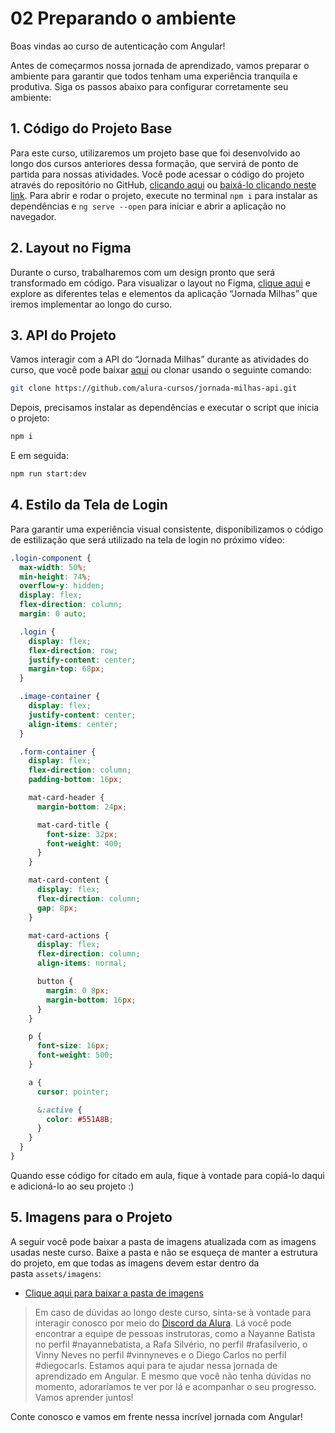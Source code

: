 # 02 Preparando o ambiente

Boas vindas ao curso de autenticação com Angular!

Antes de começarmos nossa jornada de aprendizado, vamos preparar o ambiente para garantir que todos tenham uma experiência tranquila e produtiva. Siga os passos abaixo para configurar corretamente seu ambiente:

## 1. Código do Projeto Base

Para este curso, utilizaremos um projeto base que foi desenvolvido ao longo dos cursos anteriores dessa formação, que servirá de ponto de partida para nossas atividades. Você pode acessar o código do projeto através do repositório no GitHub, [clicando aqui](https://github.com/alura-cursos/3213-jornada-milhas/tree/projeto-base) ou [baixá-lo clicando neste link](https://github.com/alura-cursos/3213-jornada-milhas/archive/refs/heads/projeto-base.zip). Para abrir e rodar o projeto, execute no terminal `npm i` para instalar as dependências e `ng serve --open` para iniciar e abrir a aplicação no navegador.

## 2. Layout no Figma

Durante o curso, trabalharemos com um design pronto que será transformado em código. Para visualizar o layout no Figma, [clique aqui](https://www.figma.com/community/file/1416571124509342695) e explore as diferentes telas e elementos da aplicação “Jornada Milhas” que iremos implementar ao longo do curso.

## 3. API do Projeto

Vamos interagir com a API do “Jornada Milhas” durante as atividades do curso, que você pode baixar [aqui](https://github.com/alura-cursos/jornada-milhas-api/archive/refs/heads/main.zip) ou clonar usando o seguinte comando:

```bash
git clone https://github.com/alura-cursos/jornada-milhas-api.git
```

Depois, precisamos instalar as dependências e executar o script que inicia o projeto:

```bash
npm i
```

E em seguida:

```bash
npm run start:dev	
```

## 4. Estilo da Tela de Login

Para garantir uma experiência visual consistente, disponibilizamos o código de estilização que será utilizado na tela de login no próximo vídeo:

```css
.login-component {
  max-width: 50%;
  min-height: 74%;
  overflow-y: hidden;
  display: flex;
  flex-direction: column;
  margin: 0 auto;

  .login {
    display: flex;
    flex-direction: row;
    justify-content: center;
    margin-top: 68px;
  }

  .image-container {
    display: flex;
    justify-content: center;
    align-items: center;
  }

  .form-container {
    display: flex;
    flex-direction: column;
    padding-bottom: 16px;

    mat-card-header {
      margin-bottom: 24px;

      mat-card-title {
        font-size: 32px;
        font-weight: 400;
      }
    }

    mat-card-content {
      display: flex;
      flex-direction: column;
      gap: 8px;
    }

    mat-card-actions {
      display: flex;
      flex-direction: column;
      align-items: normal;

      button {
        margin: 0 8px;
        margin-bottom: 16px;
      }
    }

    p {
      font-size: 16px;
      font-weight: 500;
    }

    a {
      cursor: pointer;

      &:active {
        color: #551A8B;
      }
    }
  }
}
```

Quando esse código for citado em aula, fique à vontade para copiá-lo daqui e adicioná-lo ao seu projeto :)

## 5. Imagens para o Projeto

A seguir você pode baixar a pasta de imagens atualizada com as imagens usadas neste curso. Baixe a pasta e não se esqueça de manter a estrutura do projeto, em que todas as imagens devem estar dentro da pasta `assets/imagens`:

- [Clique aqui para baixar a pasta de imagens](https://cdn3.gnarususercontent.com.br/3213-angular-controle-sessao-usuario/imagens.zip)

> Em caso de dúvidas ao longo deste curso, sinta-se à vontade para interagir conosco por meio do [Discord da Alura](https://discord.gg/QeBdgAjXnn). Lá você pode encontrar a equipe de pessoas instrutoras, como a Nayanne Batista no perfil #nayannebatista, a Rafa Silvério, no perfil #rafasilverio, o Vinny Neves no perfil #vinnyneves e o Diego Carlos no perfil #diegocarls. Estamos aqui para te ajudar nessa jornada de aprendizado em Angular. E mesmo que você não tenha dúvidas no momento, adoraríamos te ver por lá e acompanhar o seu progresso. Vamos aprender juntos!

Conte conosco e vamos em frente nessa incrível jornada com Angular!